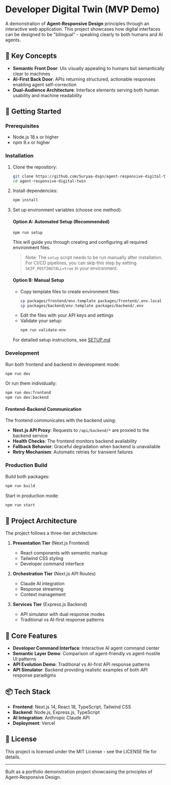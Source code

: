 # Developer Digital Twin (MVP Demo)

A demonstration of **Agent-Responsive Design** principles through an interactive web application. This project showcases how digital interfaces can be designed to be "bilingual" - speaking clearly to both humans and AI agents.

## 🌟 Key Concepts

- **Semantic Front Door**: UIs visually appealing to humans but semantically clear to machines
- **AI-First Back Door**: APIs returning structured, actionable responses enabling agent self-correction
- **Dual-Audience Architecture**: Interface elements serving both human usability and machine readability

## 🚀 Getting Started

### Prerequisites

- Node.js 18.x or higher
- npm 9.x or higher

### Installation

1. Clone the repository:
   ```bash
   git clone https://github.com/Suryaa-dsgn/agent-responsive-digital-twin.git
   cd agent-responsive-digital-twin
   ```

2. Install dependencies:
   ```bash
   npm install
   ```

3. Set up environment variables (choose one method):

   #### Option A: Automated Setup (Recommended)
   ```bash
   npm run setup
   ```
   This will guide you through creating and configuring all required environment files.
   
   > Note: The `setup` script needs to be run manually after installation. 
   > For CI/CD pipelines, you can skip this step by setting `SKIP_POSTINSTALL=true` in your environment.

   #### Option B: Manual Setup
   - Copy template files to create environment files:
     ```bash
     cp packages/frontend/env.template packages/frontend/.env.local
     cp packages/backend/env.template packages/backend/.env
     ```
   - Edit the files with your API keys and settings
   - Validate your setup:
     ```bash
     npm run validate-env
     ```

   For detailed setup instructions, see [SETUP.md](SETUP.md)

### Development

Run both frontend and backend in development mode:
```bash
npm run dev
```

Or run them individually:
```bash
npm run dev:frontend
npm run dev:backend
```

#### Frontend-Backend Communication

The frontend communicates with the backend using:

- **Next.js API Proxy**: Requests to `/api/backend/*` are proxied to the backend service
- **Health Checks**: The frontend monitors backend availability
- **Fallback Behavior**: Graceful degradation when backend is unavailable
- **Retry Mechanism**: Automatic retries for transient failures

### Production Build

Build both packages:
```bash
npm run build
```

Start in production mode:
```bash
npm run start
```

## 📐 Project Architecture

The project follows a three-tier architecture:

1. **Presentation Tier** (Next.js Frontend)
   - React components with semantic markup
   - Tailwind CSS styling
   - Developer command interface

2. **Orchestration Tier** (Next.js API Routes)
   - Claude AI integration
   - Response streaming
   - Context management

3. **Services Tier** (Express.js Backend)
   - API simulator with dual response modes
   - Traditional vs AI-first response patterns

## 🧩 Core Features

- **Developer Command Interface**: Interactive AI agent command center
- **Semantic Layer Demo**: Comparison of agent-friendly vs agent-hostile UI patterns
- **API Evolution Demo**: Traditional vs AI-first API response patterns
- **API Simulator**: Backend providing realistic examples of both API response paradigms

## 📦 Tech Stack

- **Frontend**: Next.js 14, React 18, TypeScript, Tailwind CSS
- **Backend**: Node.js, Express.js, TypeScript
- **AI Integration**: Anthropic Claude API
- **Deployment**: Vercel

## 📄 License

This project is licensed under the MIT License - see the LICENSE file for details.

---

Built as a portfolio demonstration project showcasing the principles of Agent-Responsive Design.

